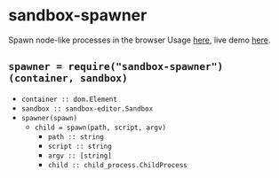 # sandbox-spawner

Spawn node-like processes in the browser
Usage [here](/demo), live demo [here](https://cdn.rawgit.com/lachrist/sandbox-spawner/ed8644d6/demo/index.html).

## `spawner = require("sandbox-spawner")(container, sandbox)`

* `container :: dom.Element`
* `sandbox :: sandbox-editor.Sandbox`
* `spawner(spawn)`
  * `child = spawn(path, script, argv)`
    * `path :: string`
    * `script :: string`
    * `argv :: [string]`
    * `child :: child_process.ChildProcess`
